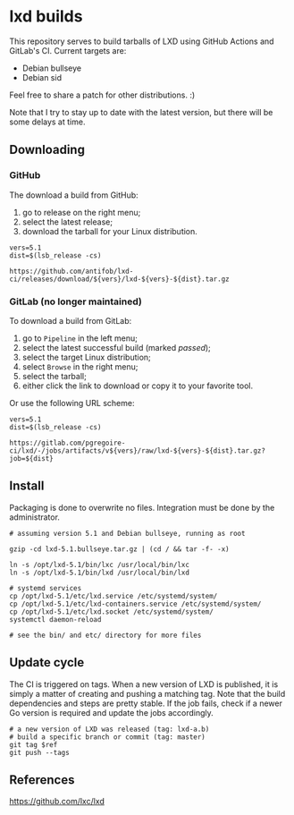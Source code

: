 # lxd builds

This repository serves to build tarballs of LXD using GitHub Actions
and GitLab's CI. Current targets are:

- Debian bullseye
- Debian sid

Feel free to share a patch for other distributions. :)


Note that I try to stay up to date with the latest version, but there
will be some delays at time.


## Downloading

### GitHub

The download a build from GitHub:

1. go to release on the right menu;
2. select the latest release;
3. download the tarball for your Linux distribution.

```
vers=5.1
dist=$(lsb_release -cs)

https://github.com/antifob/lxd-ci/releases/download/${vers}/lxd-${vers}-${dist}.tar.gz
```

### GitLab (no longer maintained)

To download a build from GitLab:

1. go to `Pipeline` in the left menu;
2. select the latest successful build (marked _passed_);
3. select the target Linux distribution;
4. select `Browse` in the right menu;
5. select the tarball;
6. either click the link to download or copy it to your favorite tool.

Or use the following URL scheme:

```
vers=5.1
dist=$(lsb_release -cs)

https://gitlab.com/pgregoire-ci/lxd/-/jobs/artifacts/v${vers}/raw/lxd-${vers}-${dist}.tar.gz?job=${dist}
```


## Install

Packaging is done to overwrite no files. Integration must be done by the
administrator.

```
# assuming version 5.1 and Debian bullseye, running as root

gzip -cd lxd-5.1.bullseye.tar.gz | (cd / && tar -f- -x)

ln -s /opt/lxd-5.1/bin/lxc /usr/local/bin/lxc
ln -s /opt/lxd-5.1/bin/lxd /usr/local/bin/lxd

# systemd services
cp /opt/lxd-5.1/etc/lxd.service /etc/systemd/system/
cp /opt/lxd-5.1/etc/lxd-containers.service /etc/systemd/system/
cp /opt/lxd-5.1/etc/lxd.socket /etc/systemd/system/
systemctl daemon-reload

# see the bin/ and etc/ directory for more files
```


## Update cycle

The CI is triggered on tags. When a new version of LXD is published, it
is simply a matter of creating and pushing a matching tag. Note that the
build dependencies and steps are pretty stable. If the job fails, check
if a newer Go version is required and update the jobs accordingly.

```
# a new version of LXD was released (tag: lxd-a.b)
# build a specific branch or commit (tag: master)
git tag $ref
git push --tags
```



## References

https://github.com/lxc/lxd
